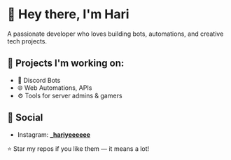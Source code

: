 # 👋 Hey there, I'm Hari

A passionate developer who loves building bots, automations, and creative tech projects.

## 🔧 Projects I'm working on:
- 🤖 Discord Bots 
- 🌐 Web Automations, APIs
- ⚙️ Tools for server admins & gamers

## 📸 Social
- Instagram: [**_hariyeeeeee**](https://instagram.com/_hariyeeeeee)

⭐ Star my repos if you like them — it means a lot!
